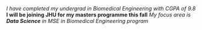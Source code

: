*I have completed my undergrad in Biomedical Engineering with CGPA of 9.8*
**I will be joining JHU for my masters programme this fall**
*My focus area is **Data Science** in MSE in Biomedical Engineering program*
